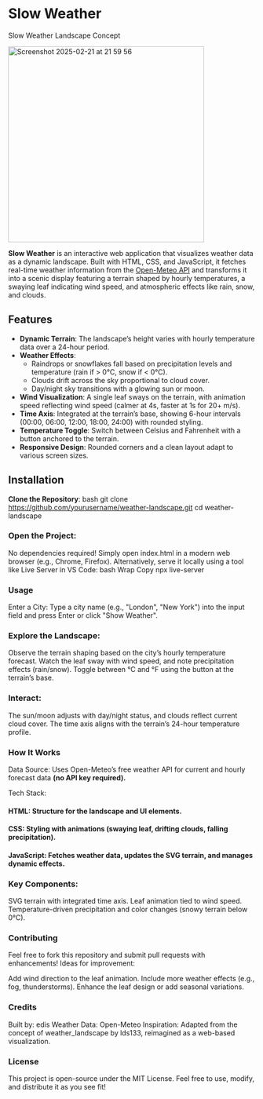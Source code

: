 # Slow Weather
Slow Weather Landscape Concept

<img width="399" alt="Screenshot 2025-02-21 at 21 59 56" src="https://github.com/user-attachments/assets/a15d3c31-8c6c-4ba2-a802-b0734e9ab8de" />

**Slow Weather** is an interactive web application that visualizes weather data as a dynamic landscape. Built with HTML, CSS, and JavaScript, it fetches real-time weather information from the [Open-Meteo API](https://open-meteo.com/) and transforms it into a scenic display featuring a terrain shaped by hourly temperatures, a swaying leaf indicating wind speed, and atmospheric effects like rain, snow, and clouds.

## Features

- **Dynamic Terrain**: The landscape’s height varies with hourly temperature data over a 24-hour period.
- **Weather Effects**: 
  - Raindrops or snowflakes fall based on precipitation levels and temperature (rain if > 0°C, snow if < 0°C).
  - Clouds drift across the sky proportional to cloud cover.
  - Day/night sky transitions with a glowing sun or moon.
- **Wind Visualization**: A single leaf sways on the terrain, with animation speed reflecting wind speed (calmer at 4s, faster at 1s for 20+ m/s).
- **Time Axis**: Integrated at the terrain’s base, showing 6-hour intervals (00:00, 06:00, 12:00, 18:00, 24:00) with rounded styling.
- **Temperature Toggle**: Switch between Celsius and Fahrenheit with a button anchored to the terrain.
- **Responsive Design**: Rounded corners and a clean layout adapt to various screen sizes.

## Installation

**Clone the Repository**:
   bash
   git clone https://github.com/yourusername/weather-landscape.git
   cd weather-landscape
### Open the Project:
No dependencies required! Simply open index.html in a modern web browser (e.g., Chrome, Firefox).
Alternatively, serve it locally using a tool like Live Server in VS Code:
bash
Wrap
Copy
npx live-server

### Usage
Enter a City:
Type a city name (e.g., "London", "New York") into the input field and press Enter or click "Show Weather".

### Explore the Landscape:
Observe the terrain shaping based on the city’s hourly temperature forecast.
Watch the leaf sway with wind speed, and note precipitation effects (rain/snow).
Toggle between °C and °F using the button at the terrain’s base.

### Interact:
The sun/moon adjusts with day/night status, and clouds reflect current cloud cover.
The time axis aligns with the terrain’s 24-hour temperature profile.

### How It Works
Data Source: Uses Open-Meteo’s free weather API for current and hourly forecast data **(no API key required).**

Tech Stack:
#### HTML: Structure for the landscape and UI elements.
#### CSS: Styling with animations (swaying leaf, drifting clouds, falling precipitation).
#### JavaScript: Fetches weather data, updates the SVG terrain, and manages dynamic effects.

### Key Components:
SVG terrain with integrated time axis.
Leaf animation tied to wind speed.
Temperature-driven precipitation and color changes (snowy terrain below 0°C).

### Contributing
Feel free to fork this repository and submit pull requests with enhancements! Ideas for improvement:

Add wind direction to the leaf animation.
Include more weather effects (e.g., fog, thunderstorms).
Enhance the leaf design or add seasonal variations.

### Credits
Built by: edis
Weather Data: Open-Meteo
Inspiration: Adapted from the concept of weather_landscape by lds133, reimagined as a web-based visualization.

### License
This project is open-source under the MIT License. Feel free to use, modify, and distribute it as you see fit!
